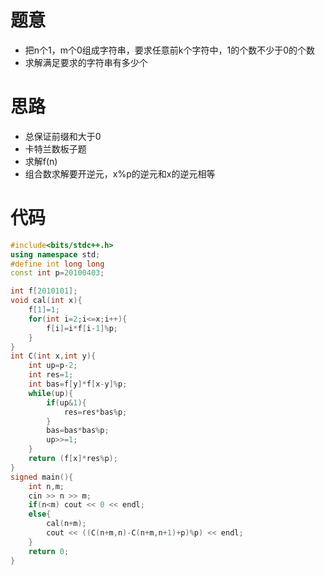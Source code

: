 # 题意
- 把n个1，m个0组成字符串，要求任意前k个字符中，1的个数不少于0的个数
- 求解满足要求的字符串有多少个
# 思路
- 总保证前缀和大于0
- 卡特兰数板子题
- 求解f(n)
- 组合数求解要开逆元，x%p的逆元和x的逆元相等
# 代码
```cpp
#include<bits/stdc++.h>
using namespace std;
#define int long long
const int p=20100403;

int f[2010101];
void cal(int x){
    f[1]=1;
    for(int i=2;i<=x;i++){
        f[i]=i*f[i-1]%p;
    }
}
int C(int x,int y){
    int up=p-2;
    int res=1;
    int bas=f[y]*f[x-y]%p;
    while(up){
        if(up&1){
            res=res*bas%p;
        }
        bas=bas*bas%p;
        up>>=1;
    }
    return (f[x]*res%p);
}
signed main(){
    int n,m;
    cin >> n >> m;
    if(n<m) cout << 0 << endl;
    else{
        cal(n+m);
        cout << ((C(n+m,n)-C(n+m,n+1)+p)%p) << endl;
    }
    return 0;
}
```